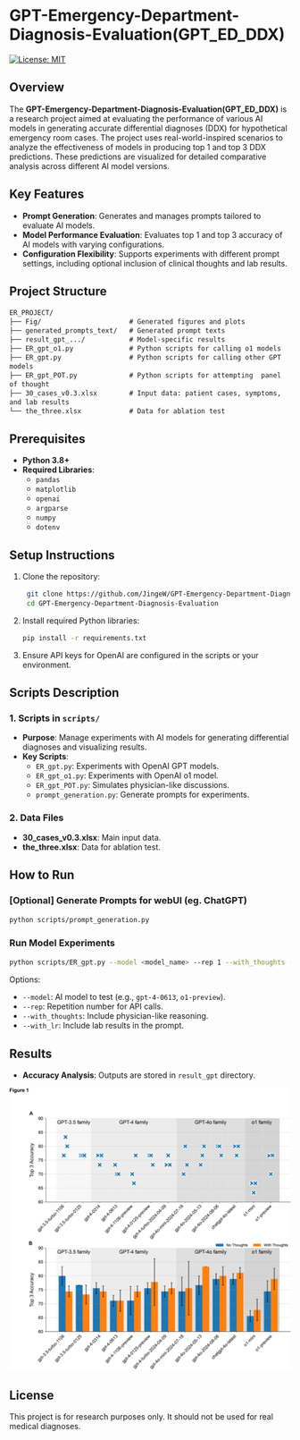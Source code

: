 
# GPT-Emergency-Department-Diagnosis-Evaluation(GPT_ED_DDX)
[![License: MIT](https://img.shields.io/badge/License-MIT-brightgreen.svg)](LICENSE)

## Overview
The **GPT-Emergency-Department-Diagnosis-Evaluation(GPT_ED_DDX)** is a research project aimed at evaluating the performance of various AI models in generating accurate differential diagnoses (DDX) for hypothetical emergency room cases. The project uses real-world-inspired scenarios to analyze the effectiveness of models in producing top 1 and top 3 DDX predictions. These predictions are visualized for detailed comparative analysis across different AI model versions.

## Key Features
- **Prompt Generation**: Generates and manages prompts tailored to evaluate AI models.
- **Model Performance Evaluation**: Evaluates top 1 and top 3 accuracy of AI models with varying configurations.
- **Configuration Flexibility**: Supports experiments with different prompt settings, including optional inclusion of clinical thoughts and lab results.

## Project Structure
```
ER_PROJECT/
├── Fig/                      # Generated figures and plots
├── generated_prompts_text/   # Generated prompt texts
├── result_gpt_.../           # Model-specific results
├── ER_gpt_o1.py              # Python scripts for calling o1 models
├── ER_gpt.py                 # Python scripts for calling other GPT models
├── ER_gpt_POT.py             # Python scripts for attempting  panel of thought
├── 30_cases_v0.3.xlsx        # Input data: patient cases, symptoms, and lab results
└── the_three.xlsx            # Data for ablation test
```

## Prerequisites
- **Python 3.8+**
- **Required Libraries**:
  - `pandas`
  - `matplotlib`
  - `openai`
  - `argparse`
  - `numpy`
  - `dotenv`

## Setup Instructions
1. Clone the repository:
   ```bash
    git clone https://github.com/JingeW/GPT-Emergency-Department-Diagnosis-Evaluation.git
    cd GPT-Emergency-Department-Diagnosis-Evaluation
   ```

2. Install required Python libraries:
   ```bash
   pip install -r requirements.txt
   ```

3. Ensure API keys for OpenAI are configured in the scripts or your environment.

## Scripts Description

### 1. Scripts in `scripts/`
- **Purpose**: Manage experiments with AI models for generating differential diagnoses and visualizing results.
- **Key Scripts**:
  - `ER_gpt.py`: Experiments with OpenAI GPT models.
  - `ER_gpt_o1.py`: Experiments with OpenAI o1 model.
  - `ER_gpt_POT.py`: Simulates physician-like discussions.
  - `prompt_generation.py`: Generate prompts for experiments.

### 2. Data Files
- **30_cases_v0.3.xlsx**: Main input data.
- **the_three.xlsx**: Data for ablation test.

## How to Run

### [Optional] Generate Prompts for webUI (eg. ChatGPT)
```bash
python scripts/prompt_generation.py
```

### Run Model Experiments
```bash
python scripts/ER_gpt.py --model <model_name> --rep 1 --with_thoughts --with_lr
```
Options:
- `--model`: AI model to test (e.g., `gpt-4-0613`, `o1-preview`).
- `--rep`: Repetition number for API calls.
- `--with_thoughts`: Include physician-like reasoning.
- `--with_lr`: Include lab results in the prompt.


## Results
- **Accuracy Analysis**: Outputs are stored in `result_gpt` directory.

<img src="Fig/figure1.jpg">

## License
This project is for research purposes only. It should not be used for real medical diagnoses.

